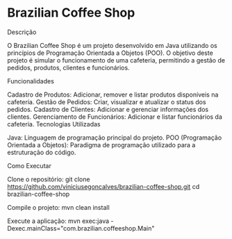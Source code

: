 # Brazilian Coffee Shop

Descrição

O Brazilian Coffee Shop é um projeto desenvolvido em Java utilizando os princípios de Programação Orientada a Objetos (POO). O objetivo deste projeto é simular o funcionamento de uma cafeteria, permitindo a gestão de pedidos, produtos, clientes e funcionários.

Funcionalidades

Cadastro de Produtos: Adicionar, remover e listar produtos disponíveis na cafeteria.
Gestão de Pedidos: Criar, visualizar e atualizar o status dos pedidos.
Cadastro de Clientes: Adicionar e gerenciar informações dos clientes.
Gerenciamento de Funcionários: Adicionar e listar funcionários da cafeteria.
Tecnologias Utilizadas

Java: Linguagem de programação principal do projeto.
POO (Programação Orientada a Objetos): Paradigma de programação utilizado para a estruturação do código.

Como Executar

Clone o repositório:
git clone https://github.com/viniciusegoncalves/brazilian-coffee-shop.git
cd brazilian-coffee-shop

Compile o projeto:
mvn clean install

Execute a aplicação:
mvn exec:java -Dexec.mainClass="com.brazilian.coffeeshop.Main"
